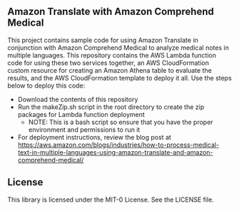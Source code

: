 ## Amazon Translate with Amazon Comprehend Medical 

This project contains sample code for using Amazon Translate in conjunction with Amazon Comprehend Medical to analyze
medical notes in multiple languages.  This repository contains the AWS Lambda function code for using these two services
together, an AWS CloudFormation custom resource for creating an Amazon Athena table to evaluate the results, and the AWS CloudFormation
template to deploy it all.  Use the steps below to deploy this code:

* Download the contents of this repository
* Run the makeZip.sh script in the root directory to create the zip packages for Lambda function deployment
    - NOTE: This is a bash script so ensure that you have the proper environment and permissions to run it
* For deployment instructions, review the blog post at https://aws.amazon.com/blogs/industries/how-to-process-medical-text-in-multiple-languages-using-amazon-translate-and-amazon-comprehend-medical/

## License

This library is licensed under the MIT-0 License. See the LICENSE file.

